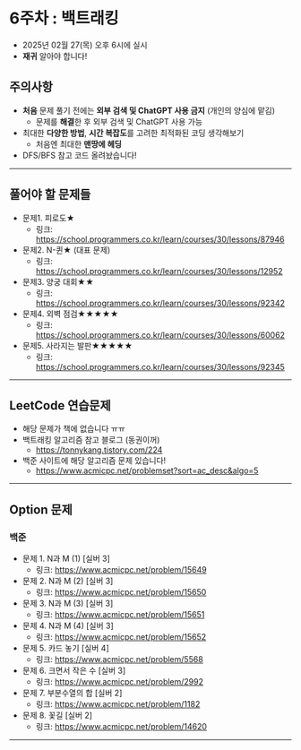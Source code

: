 # 6주차 : 백트래킹
  - 2025년 02월 27(목) 오후 6시에 실시
  - **재귀** 알아야 합니다!

## 주의사항

- **처음** 문제 풀기 전에는 **외부 검색 및 ChatGPT 사용 금지** (개인의 양심에 맡김)
  - 문제를 **해결**한 후 외부 검색 및 ChatGPT 사용 가능
- 최대한 **다양한 방법**, **시간 복잡도**를 고려한 최적화된 코딩 생각해보기
  - 처음엔 최대한 **맨땅에 헤딩**
- DFS/BFS 참고 코드 올려놨습니다!

---

## 풀어야 할 문제들


- 문제1. 피로도★
  - 링크: https://school.programmers.co.kr/learn/courses/30/lessons/87946
- 문제2. N-퀸★ (대표 문제)
  - 링크: https://school.programmers.co.kr/learn/courses/30/lessons/12952
- 문제3. 양궁 대회★★
  - 링크: https://school.programmers.co.kr/learn/courses/30/lessons/92342
- 문제4. 외벽 점검★★★★★
  - 링크: https://school.programmers.co.kr/learn/courses/30/lessons/60062
- 문제5. 사라지는 발판★★★★★
  - 링크: https://school.programmers.co.kr/learn/courses/30/lessons/92345

 
---

## LeetCode 연습문제

- 해당 문제가 책에 없습니다 ㅠㅠ
- 백트래킹 알고리즘 참고 블로그 (동권이꺼)  
  - https://tonnykang.tistory.com/224
- 백준 사이트에 해당 알고리즘 문제 있습니다!
  - https://www.acmicpc.net/problemset?sort=ac_desc&algo=5
---

## Option 문제

### 백준
- 문제 1. N과 M (1) [실버 3]
  - 링크: https://www.acmicpc.net/problem/15649
- 문제 2. N과 M (2) [실버 3]
  - 링크: https://www.acmicpc.net/problem/15650
- 문제 3. N과 M (3) [실버 3]
  - 링크: https://www.acmicpc.net/problem/15651
- 문제 4. N과 M (4) [실버 3]
  - 링크: https://www.acmicpc.net/problem/15652
- 문제 5. 카드 놓기 [실버 4]
  - 링크: https://www.acmicpc.net/problem/5568
- 문제 6. 크면서 작은 수 [실버 3]
  - 링크: https://www.acmicpc.net/problem/2992
- 문제 7. 부분수열의 합 [실버 2]
  - 링크: https://www.acmicpc.net/problem/1182
- 문제 8. 꽃길 [실버 2]
  - 링크: https://www.acmicpc.net/problem/14620

---
